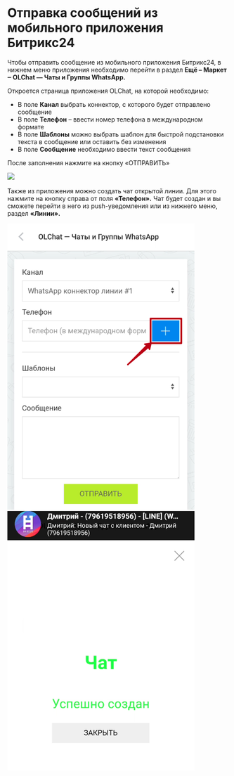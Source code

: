 # Отправка сообщений из мобильного приложения Битрикс24

Чтобы отправить сообщение из мобильного приложения Битрикс24, в нижнем меню приложения необходимо перейти в раздел **Ещё – Маркет ‒ OLChat — Чаты и Группы WhatsApp.**

Откроется страница приложения OLChat, на которой необходимо:

* В поле **Канал** выбрать коннектор, с которого будет отправлено сообщение
* В поле **Телефон** – ввести номер телефона в международном формате
* В поле **Шаблоны** можно выбрать шаблон для быстрой подстановки текста в сообщение или оставить без изменения
* В поле **Сообщение** необходимо ввести текст сообщения

После заполнения нажмите на кнопку «ОТПРАВИТЬ»

![](<../../.gitbook/assets/Отправка и мобильного приложения.gif>)

Также из приложения можно создать чат открытой линии. Для этого нажмите на кнопку справа от поля **«Телефон».** Чат будет создан и вы сможете перейти в него из push-уведомления или из нижнего меню, раздел **«Линии».**

![](<../../.gitbook/assets/image (410).png>)![](<../../.gitbook/assets/image (39) (1).png>)
